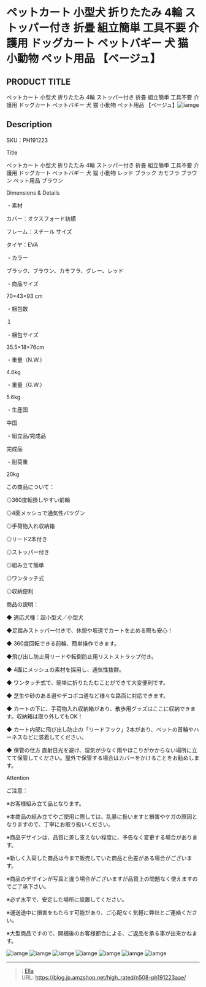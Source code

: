 # ペットカート 小型犬 折りたたみ 4輪 ストッパー付き 折畳 組立簡単 工具不要 介護用 ドッグカート ペットバギー 犬 猫 小動物 ペット用品 【ベージュ】


## PRODUCT TITLE 

ペットカート 小型犬 折りたたみ 4輪 ストッパー付き 折畳 組立簡単 工具不要 介護用 ドッグカート ペットバギー 犬 猫 小動物 ペット用品 【ベージュ】![iamge](https://b2bfiles1.gigab2b.cn/image/wkseller/304/20230320_696a79965efc308bf7a506fce78381c2.jpg)

## Description

SKU：PH191223

Title

ペットカート 小型犬 折りたたみ 4輪 ストッパー付き 折畳 組立簡単 工具不要 介護用 ドッグカート ペットバギー 犬 猫 小動物 レッド ブラック カモフラ ブラウン ペット用品 ブラウン

Dimensions &amp; Details



・素材

カバー：オクスフォード紡績

フレーム：スチール サイズ

タイヤ：EVA

・カラー

ブラック、ブラウン、カモフラ、グレー、レッド

・商品サイズ

70×43×93 cm

・梱包数

１

・梱包サイズ

35.5×18×76cm

・重量（N.W.）

4.6kg

・重量（G.W.）

5.6kg

・生産国

中国

・組立品/完成品

完成品

・耐荷重	

20kg



この商品について：

◎360度転換しやすい前輪

◎4面メッシュで通気性バツグン

◎手荷物入れ収納箱

◎リード2本付き

◎ストッパー付き

◎組み立て簡単

◎ワンタッチ式

◎収納便利



商品の説明：

◆ 適応犬種：超小型犬／小型犬

◆足踏みストッパー付きで、休憩や坂道でカートを止める際も安心！

◆ 360度回転できる前輪、簡単操作できます。

◆飛び出し防止用リードや転倒防止用リストストラップ付き。

◆ 4面にメッシュの素材を採用し、通気性抜群。

◆ ワンタッチ式で、簡単に折りたたむことができて大変便利です。

◆ 芝生や砂のある道やデコボコ道など様々な路面に対応できます。

◆ カートの下に、手荷物入れ収納箱があり、散歩用グッズはここに収納できます。収納箱は取り外してもOK！

◆ カート内部に飛び出し防止の「リードフック」2本があり、ペットの首輪やハーネスなどに装着してください。

◆ 保管の仕方 直射日光を避け、湿気が少なく雨やほこりがかからない場所に立てて保管してください。屋外で保管する場合はカバーをかけることをお勧めします。



Attention

ご注意：

※お客様組み立て品となります。

※本商品の組み立てやご使用に際しては、乱暴に扱いますと損害やケガの原因となりますので、丁寧にお取り扱いください。

※商品デザインは、品質に差し支えない程度に、予告なく変更する場合があります。

※新しく入荷した商品は今まで販売していた商品と色差がある場合がございます。

※商品のデザインが写真と違う場合がございますが品質上の問題なく使えますのでご了承下さい。

※必ず水平で、安定した場所に設置してください。

※運送途中に損害をもたらす可能があり、ご心配なく気軽に弊社とご連絡ください。

※大型商品ですので、開梱後のお客様都合による、ご返品を承る事が出来かねます。









![iamge](https://b2bfiles1.gigab2b.cn/image/wkseller/304/20230320_ba62f93731333421b13c9fe80cd42f48.jpg)
![iamge](https://b2bfiles1.gigab2b.cn/image/wkseller/304/20230320_e00a061fc67b8db4489320eaa988043e.png)
![iamge](https://b2bfiles1.gigab2b.cn/image/wkseller/304/20230320_80e6d699340fa1dc53c4315b258bfd6a.png)
![iamge](https://b2bfiles1.gigab2b.cn/image/wkseller/304/20230320_fe76e6cae01d216128d4ed3fdcdd4be8.png)
![iamge](https://b2bfiles1.gigab2b.cn/image/wkseller/304/20230320_d18ceff9531d304e3f849eeeb2a3b1ff.png)
![iamge](https://b2bfiles1.gigab2b.cn/image/wkseller/304/191223/19122.jpg)
![iamge](https://b2bfiles1.gigab2b.cn/image/wkseller/304/191223/188558_18.jpg)


---

> : [Ella](https://blog.jp.amzshop.net/)  
> URL: https://blog.jp.amzshop.net/high_rated/n508-ph191223aae/  

